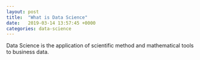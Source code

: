 ```yaml
---
layout: post
title:  "What is Data Science"
date:   2019-03-14 13:57:45 +0000
categories: data-science 
---
```

Data Science is the application of scientific method and mathematical tools to business data.

#
